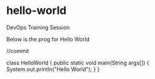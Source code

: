 
# hello-world
DevOps Training Session

Below is the prog for Hello World

//commit

class HelloWorld
{
   public static void main(String args[])
   {
      System.out.println("Hello World");
   }
}
